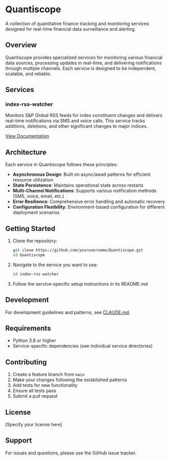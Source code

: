 # Quantiscope

A collection of quantitative finance tracking and monitoring services designed for real-time financial data surveillance and alerting.

## Overview

Quantiscope provides specialized services for monitoring various financial data sources, processing updates in real-time, and delivering notifications through multiple channels. Each service is designed to be independent, scalable, and reliable.

## Services

### index-rss-watcher
Monitors S&P Global RSS feeds for index constituent changes and delivers real-time notifications via SMS and voice calls. This service tracks additions, deletions, and other significant changes to major indices.

[View Documentation](index-rss-watcher/README.md)

## Architecture

Each service in Quantiscope follows these principles:

- **Asynchronous Design**: Built on async/await patterns for efficient resource utilization
- **State Persistence**: Maintains operational state across restarts
- **Multi-Channel Notifications**: Supports various notification methods (SMS, voice, email, etc.)
- **Error Resilience**: Comprehensive error handling and automatic recovery
- **Configuration Flexibility**: Environment-based configuration for different deployment scenarios

## Getting Started

1. Clone the repository:
   ```bash
   git clone https://github.com/yourusername/Quantiscope.git
   cd Quantiscope
   ```

2. Navigate to the service you want to use:
   ```bash
   cd index-rss-watcher
   ```

3. Follow the service-specific setup instructions in its README.md

## Development

For development guidelines and patterns, see [CLAUDE.md](CLAUDE.md).

## Requirements

- Python 3.8 or higher
- Service-specific dependencies (see individual service directories)

## Contributing

1. Create a feature branch from `main`
2. Make your changes following the established patterns
3. Add tests for new functionality
4. Ensure all tests pass
5. Submit a pull request

## License

[Specify your license here]

## Support

For issues and questions, please use the GitHub issue tracker.